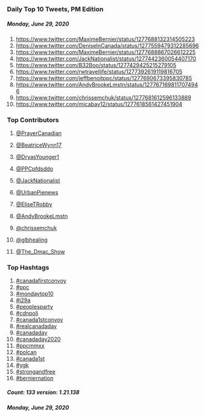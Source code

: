 ### Daily Top 10 Tweets, PM Edition
##### Monday, June 29, 2020
 1) https://www.twitter.com/MaximeBernier/status/1277688132314505223
 2) https://www.twitter.com/DeniseInCanada/status/1277559479312285696
 3) https://www.twitter.com/MaximeBernier/status/1277688867026612225
 4) https://www.twitter.com/JackNationalist/status/1277442360054407170
 5) https://www.twitter.com/B32Boo/status/1277429425215279105
 6) https://www.twitter.com/rwtravellife/status/1277392619119816705
 7) https://www.twitter.com/jeffbenoitppc/status/1277690673395830785
 8) https://www.twitter.com/AndyBrookeLmstn/status/1277671698117074946
 9) https://www.twitter.com/chrissemchuk/status/1277681612596133889
10) https://www.twitter.com/micabay12/status/1277618561427451904

### Top Contributors
  1) [@PrayerCanadian](https://www.twitter.com/PrayerCanadian)
  2) [@BeatriceWynn17](https://www.twitter.com/BeatriceWynn17)
  3) [@DryasYounger1](https://www.twitter.com/DryasYounger1)
  4) [@PPCpfdsddo](https://www.twitter.com/PPCpfdsddo)
  5) [@JackNationalist](https://www.twitter.com/JackNationalist)
  6) [@UrbanPienews](https://www.twitter.com/UrbanPienews)
  7) [@EliseTRobby](https://www.twitter.com/EliseTRobby)
  8) [@AndyBrookeLmstn](https://www.twitter.com/AndyBrookeLmstn)
  9) [@chrissemchuk](https://www.twitter.com/chrissemchuk)
 10) [@glbhealing](https://www.twitter.com/glbhealing)

 11) [@The_Dmac_Show](https://www.twitter.com/The_Dmac_Show)


### Top Hashtags

  1) [#canadafirstconvoy](https://www.twitter.com/hashtag/canadafirstconvoy)
  2) [#ppc](https://www.twitter.com/hashtag/ppc)
  3) [#mondaytop10](https://www.twitter.com/hashtag/mondaytop10)
  4) [#j29a](https://www.twitter.com/hashtag/j29a)
  5) [#peoplesparty](https://www.twitter.com/hashtag/peoplesparty)
  6) [#cdnpoli](https://www.twitter.com/hashtag/cdnpoli)
  7) [#canada1stconvoy](https://www.twitter.com/hashtag/canada1stconvoy)
  8) [#realcanadaday](https://www.twitter.com/hashtag/realcanadaday)
  9) [#canadaday](https://www.twitter.com/hashtag/canadaday)
 10) [#canadaday2020](https://www.twitter.com/hashtag/canadaday2020)
 11) [#ppcmmxx](https://www.twitter.com/hashtag/ppcmmxx)
 12) [#polcan](https://www.twitter.com/hashtag/polcan)
 13) [#canada1st](https://www.twitter.com/hashtag/canada1st)
 14) [#ygk](https://www.twitter.com/hashtag/ygk)
 15) [#strongandfree](https://www.twitter.com/hashtag/strongandfree)
 16) [#berniernation](https://www.twitter.com/hashtag/berniernation)

##### Count: 133	version: 1.21.138
##### Monday, June 29, 2020

